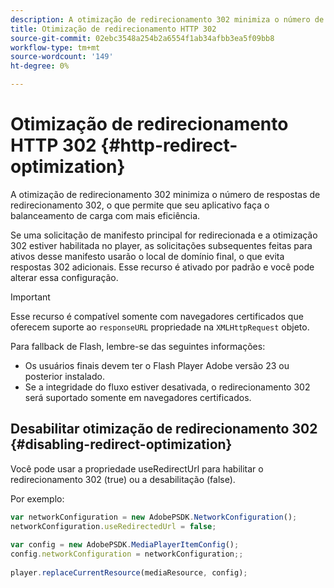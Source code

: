 ```yaml
---
description: A otimização de redirecionamento 302 minimiza o número de respostas de redirecionamento 302, o que permite que seu aplicativo faça o balanceamento de carga com mais eficiência.
title: Otimização de redirecionamento HTTP 302
source-git-commit: 02ebc3548a254b2a6554f1ab34afbb3ea5f09bb8
workflow-type: tm+mt
source-wordcount: '149'
ht-degree: 0%

---
```


# Otimização de redirecionamento HTTP 302 {#http-redirect-optimization}

A otimização de redirecionamento 302 minimiza o número de respostas de redirecionamento 302, o que permite que seu aplicativo faça o balanceamento de carga com mais eficiência.

Se uma solicitação de manifesto principal for redirecionada e a otimização 302 estiver habilitada no player, as solicitações subsequentes feitas para ativos desse manifesto usarão o local de domínio final, o que evita respostas 302 adicionais. Esse recurso é ativado por padrão e você pode alterar essa configuração.

>[!IMPORTANT]
>
>Esse recurso é compatível somente com navegadores certificados que oferecem suporte ao `responseURL` propriedade na `XMLHttpRequest` objeto.

Para fallback de Flash, lembre-se das seguintes informações:

* Os usuários finais devem ter o Flash Player Adobe versão 23 ou posterior instalado.
* Se a integridade do fluxo estiver desativada, o redirecionamento 302 será suportado somente em navegadores certificados.

## Desabilitar otimização de redirecionamento 302 {#disabling-redirect-optimization}

Você pode usar a propriedade useRedirectUrl para habilitar o redirecionamento 302 (true) ou a desabilitação (false).

Por exemplo:

```js
var networkConfiguration = new AdobePSDK.NetworkConfiguration(); 
networkConfiguration.useRedirectedUrl = false; 
 
var config = new AdobePSDK.MediaPlayerItemConfig(); 
config.networkConfiguration = networkConfiguration;; 
 
player.replaceCurrentResource(mediaResource, config);
```
